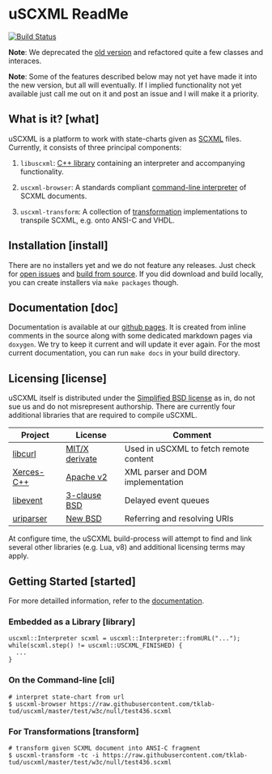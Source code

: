 # uSCXML ReadMe

[![Build Status](https://travis-ci.org/tklab-tud/uscxml.png?branch=master)](https://travis-ci.org/tklab-tud/uscxml)

**Note**: We deprecated the [old version](https://github.com/tklab-tud/uscxml/tree/legacy-1.0) and refactored quite a few classes and interaces.

**Note**: Some of the features described below may not yet have made it into the new version, but all will eventually. If I implied functionality not yet available just call me out on it and post an issue and I will make it a priority.

## What is it? [what]

uSCXML is a platform to work with state-charts given as
[SCXML](http://www.w3.org/TR/scxml/) files. Currently, it consists of three principal components:

 1. `libuscxml`: [C++ library](#library) containing an interpreter and accompanying functionality.

 2. `uscxml-browser`: A standards compliant [command-line interpreter](#cli) of SCXML documents.
 
 3. `uscxml-transform`: A collection of [transformation](#transform) implementations to transpile SCXML, e.g. onto ANSI-C and VHDL.

## Installation [install]

There are no installers yet and we do not feature any releases. Just check for [open issues](https://github.com/tklab-tud/uscxml/issues) and [build from source](http://tklab-tud.github.io/uscxml/building.html). If you did download and build locally, you can create installers via `make packages` though.

## Documentation [doc]

Documentation is available at our [github pages](http://tklab-tud.github.io/uscxml/). It is created from inline comments in the source along with some dedicated markdown pages via `doxygen`. We try to keep it current and will update it ever again. For the most current documentation, you can run `make docs` in your build directory.

## Licensing [license]

uSCXML itself is distributed under the [Simplified BSD license](http://www.opensource.org/licenses/bsd-license) as in, do not sue
us and do not misrepresent authorship. There are currently four additional libraries that are required to compile uSCXML.

| Project | License | Comment |
|---------|---------|---------|
| [libcurl](https://curl.haxx.se/libcurl/) | [MIT/X derivate](https://curl.haxx.se/docs/copyright.html) | Used in uSCXML to fetch remote content |
| [Xerces-C++](https://xerces.apache.org/xerces-c/) | [Apache v2](http://www.apache.org/licenses/LICENSE-2.0.html) | XML parser and DOM implementation |
| [libevent](http://libevent.org) | [3-clause BSD](http://libevent.org/LICENSE.txt) | Delayed event queues |
| [uriparser](http://uriparser.sourceforge.net) | [New BSD](https://sourceforge.net/p/uriparser/git/ci/master/tree/COPYING) | Referring and resolving URIs |

At configure time, the uSCXML build-process will attempt to find and link several other libraries (e.g. Lua, v8) and additional licensing terms may apply.

## Getting Started [started]

For more detailled information, refer to the [documentation](http://tklab-tud.github.io/uscxml).

### Embedded as a Library [library]
    uscxml::Interpreter scxml = uscxml::Interpreter::fromURL("...");
    while(scxml.step() != uscxml::USCXML_FINISHED) {
      ...
    }

### On the Command-line [cli]
    # interpret state-chart from url
    $ uscxml-browser https://raw.githubusercontent.com/tklab-tud/uscxml/master/test/w3c/null/test436.scxml

### For Transformations [transform]
    # transform given SCXML document into ANSI-C fragment
    $ uscxml-transform -tc -i https://raw.githubusercontent.com/tklab-tud/uscxml/master/test/w3c/null/test436.scxml
